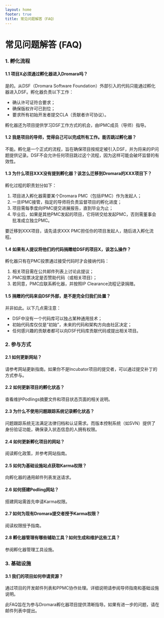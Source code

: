 ```yaml
---
layout: home
footer: true
title: 常见问题解答（FAQ）
---
```


# 常见问题解答 (FAQ)

### 1. 孵化流程

#### 1.1 项目X必须通过孵化器进入Dromara吗？
是的。从DSF（Dromara Software Foundation）外部引入的代码只能通过孵化器进入DSF。孵化器负责以下工作：
* 确认许可证符合要求；
* 确保版权许可已到位；
* 要求所有初始开发者提交CLA（贡献者许可协议）。

孵化器还为项目提供学习DSF工作方式的机会，由IPMC成员（导师）指导。

#### 1.2 我是项目的导师，觉得自己可以完成所有工作。能否跳过孵化器？
不能。孵化是一个正式的流程，旨在确保项目按规定被引入DSF，并为将来的IP问题提供记录。DSF不会允许任何项目跳过这个流程，因为这样可能会破坏监督的有效性。

#### 1.3 为什么项目XXX没有提到孵化器？该怎么迁移到Dromara的XXX项目下？
孵化过程的职责划分如下：
1. 项目进入孵化器需要某个Dromara PMC（包括IPMC）作为发起人；
2. 一旦IPMC接管，指定的导师将负责监督项目的孵化进度；
3. 项目需每季度向IPMC提交进展报告，直到毕业为止；
4. 毕业后，如果是其他PMC发起的项目，它将转交给发起PMC，否则需董事会批准成立独立PMC。

要迁移到XXX项目，请先请求XXX PMC担任你的项目发起人，随后进入孵化流程。

#### 1.4 如果有人提议将他们的代码捐赠给DSF的项目X，该怎么操作？
孵化器只有在PMC投票通过接受代码时才会接纳代码：
1. 相关项目需在公共邮件列表上讨论此提议；
2. PMC投票决定是否赞助代码（或相关项目）；
3. 若同意，PMC应联系孵化器，并按照IP Clearance流程记录捐赠。

#### 1.5 捐赠的代码来自DSF外部，是不是完全归我们处置？
并非如此。以下几点需注意：
* DSF中没有一个代码库可以独占某种通用技术；
* 初始代码库仅仅是“初始”，未来的代码和架构方向由社区决定；
* 任何感兴趣的贡献者都可以向DSF代码库贡献代码或提出相关项目。

### 2. 参与方式

#### 2.1 如何更新网站？
请参考网站更新指南。如果你不是Incubator项目的提交者，可以通过提交补丁的方式参与。

#### 2.2 如何更新项目的孵化状态？
查看维护Podlings摘要文件和项目状态页面的相关说明。

#### 2.3 为什么不使用问题跟踪系统记录孵化状态？
问题跟踪系统无法满足法律归档和认证需求。而版本控制系统（如SVN）提供了身份验证功能，确保录入状态信息的人拥有权限。

#### 2.4 如何更新孵化项目的网站？
阅读孵化政策，并参考网站指南。

#### 2.5 如何为基础设施站点获取Karma权限？
向孵化器的通用邮件列表发送请求。

#### 2.6 如何搭建Podling网站？
搭建网站需首先申请Karma权限。

#### 2.7 如何为现有Dromara提交者授予Karma权限？
阅读权限授予指南。

#### 2.8 孵化器管理有哪些辅助工具？如何生成和维护这些工具？
参阅孵化器管理工具设施。

### 3. 基础设施

#### 3.1 我们的项目如何申请资源？
通过项目的开发邮件列表和PPMC协作处理。详细说明请参阅导师指南和基础设施说明。

此FAQ旨在为参与Dromara孵化器项目提供清晰指导。如果有进一步的问题，请在邮件列表中提出。